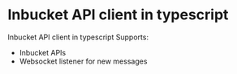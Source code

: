 # Inbucket API client in typescript
Inbucket API client in typescript 
Supports:
- Inbucket APIs
- Websocket listener for new messages
